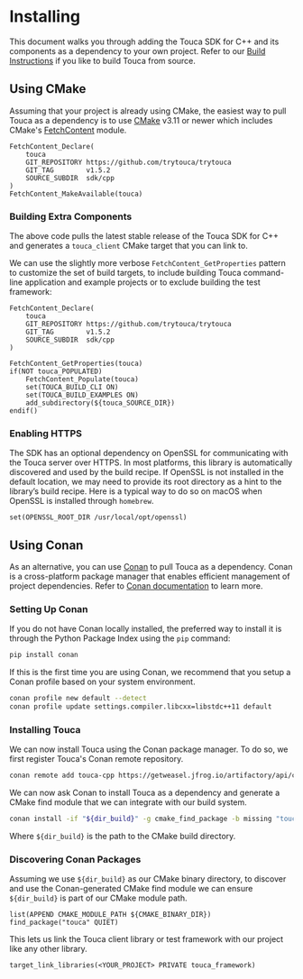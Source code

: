 # Installing

This document walks you through adding the Touca SDK for C++ and its components
as a dependency to your own project. Refer to our
[Build Instructions](./building.md) if you like to build Touca from source.

## Using CMake

Assuming that your project is already using CMake, the easiest way to pull Touca
as a dependency is to use [CMake](https://cmake.org/) v3.11 or newer which
includes CMake's
[FetchContent](https://cmake.org/cmake/help/latest/module/FetchContent.html)
module.

```text
FetchContent_Declare(
    touca
    GIT_REPOSITORY https://github.com/trytouca/trytouca
    GIT_TAG        v1.5.2
    SOURCE_SUBDIR  sdk/cpp
)
FetchContent_MakeAvailable(touca)
```

### Building Extra Components

The above code pulls the latest stable release of the Touca SDK for C++ and
generates a `touca_client` CMake target that you can link to.

We can use the slightly more verbose `FetchContent_GetProperties` pattern to
customize the set of build targets, to include building Touca command-line
application and example projects or to exclude building the test framework:

```text
FetchContent_Declare(
    touca
    GIT_REPOSITORY https://github.com/trytouca/trytouca
    GIT_TAG        v1.5.2
    SOURCE_SUBDIR  sdk/cpp
)

FetchContent_GetProperties(touca)
if(NOT touca_POPULATED)
    FetchContent_Populate(touca)
    set(TOUCA_BUILD_CLI ON)
    set(TOUCA_BUILD_EXAMPLES ON)
    add_subdirectory(${touca_SOURCE_DIR})
endif()
```

### Enabling HTTPS

The SDK has an optional dependency on OpenSSL for communicating with the Touca
server over HTTPS. In most platforms, this library is automatically discovered
and used by the build recipe. If OpenSSL is not installed in the default
location, we may need to provide its root directory as a hint to the library’s
build recipe. Here is a typical way to do so on macOS when OpenSSL is installed
through `homebrew`.

```text
set(OPENSSL_ROOT_DIR /usr/local/opt/openssl)
```

## Using Conan

As an alternative, you can use [Conan](https://conan.io/) to pull Touca as a
dependency. Conan is a cross-platform package manager that enables efficient
management of project dependencies. Refer to
[Conan documentation](https://docs.conan.io/) to learn more.

### Setting Up Conan

If you do not have Conan locally installed, the preferred way to install it is
through the Python Package Index using the `pip` command:

```bash
pip install conan
```

If this is the first time you are using Conan, we recommend that you setup a
Conan profile based on your system environment.

```bash
conan profile new default --detect
conan profile update settings.compiler.libcxx=libstdc++11 default
```

### Installing Touca

We can now install Touca using the Conan package manager. To do so, we first
register Touca's Conan remote repository.

```bash
conan remote add touca-cpp https://getweasel.jfrog.io/artifactory/api/conan/touca-cpp
```

We can now ask Conan to install Touca as a dependency and generate a CMake find
module that we can integrate with our build system.

```bash
conan install -if "${dir_build}" -g cmake_find_package -b missing "touca/1.4.1@_/_"
```

Where `${dir_build}` is the path to the CMake build directory.

### Discovering Conan Packages

Assuming we use `${dir_build}` as our CMake binary directory, to discover and
use the Conan-generated CMake find module we can ensure `${dir_build}` is part
of our CMake module path.

```text
list(APPEND CMAKE_MODULE_PATH ${CMAKE_BINARY_DIR})
find_package("touca" QUIET)
```

This lets us link the Touca client library or test framework with our project
like any other library.

```text
target_link_libraries(<YOUR_PROJECT> PRIVATE touca_framework)
```
